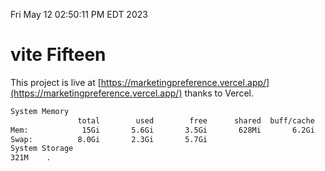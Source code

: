 Fri May 12 02:50:11 PM EDT 2023

# vite Fifteen


This project is live at [https://marketingpreference.vercel.app/](https://marketingpreference.vercel.app/) thanks to Vercel.

```bash
System Memory
               total        used        free      shared  buff/cache   available
Mem:            15Gi       5.6Gi       3.5Gi       628Mi       6.2Gi       8.8Gi
Swap:          8.0Gi       2.3Gi       5.7Gi
System Storage
321M	.
```
```bash

